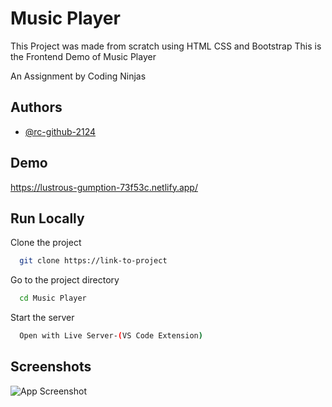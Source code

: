 
# Music Player 

This Project was made from scratch using HTML CSS and Bootstrap
This is the Frontend Demo of Music Player

An Assignment by Coding Ninjas 


## Authors

- [@rc-github-2124](https://www.github.com/rc-github-2124)


## Demo
https://lustrous-gumption-73f53c.netlify.app/

## Run Locally

Clone the project

```bash
  git clone https://link-to-project
```

Go to the project directory

```bash
  cd Music Player
```



Start the server

```bash
  Open with Live Server-(VS Code Extension)
```


## Screenshots

![App Screenshot](https://snipboard.io/2jKy4Q.jpg)

